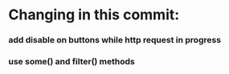 # Changing in this commit:

### add disable on buttons while http request in progress 
### use some() and filter() methods





